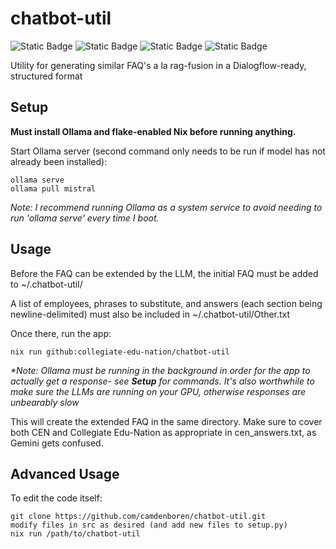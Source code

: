 # chatbot-util
![Static Badge](https://img.shields.io/badge/Version-0.2-blue)
![Static Badge](https://img.shields.io/badge/Platforms-Linux,_macOS-green)
![Static Badge](https://img.shields.io/badge/Coverage-69%25-green)
![Static Badge](https://img.shields.io/badge/Powered_by_Nix-grey?logo=nixOS&logoColor=white)

Utility for generating similar FAQ's a la rag-fusion in a Dialogflow-ready, structured format

## Setup
<b>Must install Ollama and flake-enabled Nix before running anything.</b>

Start Ollama server (second command only needs to be run if model has not already been installed):

    ollama serve
    ollama pull mistral

<i>Note: I recommend running Ollama as a system service to avoid needing to run 'ollama serve' every time I boot.</i>

## Usage
Before the FAQ can be extended by the LLM, the initial FAQ must be added to ~/.chatbot-util/

A list of employees, phrases to substitute, and answers (each section being newline-delimited) must also be included in ~/.chatbot-util/Other.txt

Once there, run the app:

    nix run github:collegiate-edu-nation/chatbot-util

<i>*Note: Ollama must be running in the background in order for the app to actually get a response- see <b>Setup</b> for commands. It's also worthwhile to make sure the LLMs are running on your GPU, otherwise responses are unbearably slow</i>

This will create the extended FAQ in the same directory. Make sure to cover both CEN and Collegiate Edu-Nation as appropriate in cen_answers.txt, as Gemini gets confused.


## Advanced Usage
To edit the code itself:

    git clone https://github.com/camdenboren/chatbot-util.git
    modify files in src as desired (and add new files to setup.py)
    nix run /path/to/chatbot-util
